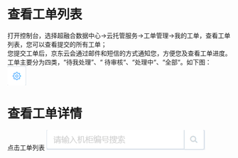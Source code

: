 # 查看工单列表

打开控制台，选择超融合数据中心->云托管服务->工单管理->我的工单，查看工单列表，您可以查看提交的所有工单；</br>
您提交工单后，京东云会通过邮件和短信的方式通知您，方便您及查看工单进度。</br>
工单主要分为四类，“待我处理”、“ 待审核“、“处理中“、“全部“。如下图：
![我的工单页面查看连接](https://github.com/jdcloudcom/cn/blob/cn-Cloud-Cabinet-Service/image/Hyper-Converged-IDC/Cloud-Cabinet-Service/CCS009.png)

# 查看工单详情
点击工单列表
![工单详细查看连接](https://github.com/jdcloudcom/cn/blob/cn-Cloud-Cabinet-Service/image/Hyper-Converged-IDC/Cloud-Cabinet-Service/CCS008.png)


